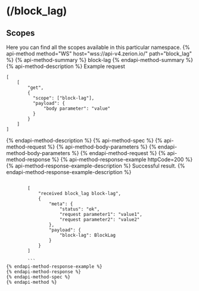 # (/block_lag)
## Scopes 
Here you can find all the scopes available in this particular namespace. 
{% api-method method="WS" host="wss://api-v4.zerion.io/" path="block_lag" %}
{% api-method-summary %} block-lag {% endapi-method-summary %}
{% api-method-description %}
Example request
```
[
    [
        "get",
        {
          "scope": ["block-lag"],
          "payload": {
              "body parameter": "value"
          }
        }
    ]
]
```
{% endapi-method-description %}
{% api-method-spec %}
{% api-method-request %}
{% api-method-body-parameters %}
{% endapi-method-body-parameters %}
{% endapi-method-request %}
{% api-method-response %}
{% api-method-response-example httpCode=200 %}
{% api-method-response-example-description %}
Successful result.
{% endapi-method-response-example-description %}
```

        [
            "received block_lag block-lag",
            {
                "meta": {
                    "status": "ok",
                    "request parameter1": "value1",
                    "request parameter2": "value2"
                },
                "payload": {
                    "block-lag": BlockLag
                }
            }
        ]

        ```
{% endapi-method-response-example %}
{% endapi-method-response %}
{% endapi-method-spec %}
{% endapi-method %}

